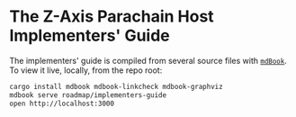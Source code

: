 # The Z-Axis Parachain Host Implementers' Guide

The implementers' guide is compiled from several source files with [`mdBook`](https://github.com/rust-lang/mdBook).
To view it live, locally, from the repo root:

```sh
cargo install mdbook mdbook-linkcheck mdbook-graphviz
mdbook serve roadmap/implementers-guide
open http://localhost:3000
```

